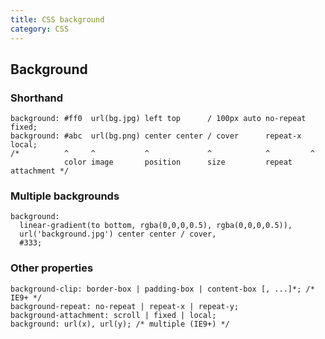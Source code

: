```yaml
---
title: CSS background
category: CSS
---
```


Background
----------

### Shorthand

    background: #ff0  url(bg.jpg) left top      / 100px auto no-repeat fixed;
    background: #abc  url(bg.png) center center / cover      repeat-x  local;
    /*          ^     ^           ^             ^            ^         ^
                color image       position      size         repeat    attachment */

### Multiple backgrounds

    background:
      linear-gradient(to bottom, rgba(0,0,0,0.5), rgba(0,0,0,0.5)),
      url('background.jpg') center center / cover,
      #333;

### Other properties

    background-clip: border-box | padding-box | content-box [, ...]*; /* IE9+ */
    background-repeat: no-repeat | repeat-x | repeat-y;
    background-attachment: scroll | fixed | local;
    background: url(x), url(y); /* multiple (IE9+) */

